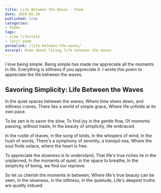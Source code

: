 ```yaml
---
title: Life Between the Waves - Poem
date: 2024-02-20
published: true
categories:
- Poems
tags:
- slow lifestyle
- lyric poem
permalink: /life-between-the-waves/
excerpt: Poem about living life between the waves.
---
```

I love being simple. Being simple has made me appreciate all the moments in life. Everything is stillness if you appreciate it. I wrote this poem to appreciate the life between the waves.

## Savoring Simplicity: Life Between the Waves
In the quiet spaces between the waves,
Where time slows down, and stillness craves,
There lies a world of simple grace,
Where life unfolds at its own pace.

To be zen is to savor the slow,
To find joy in the gentle flow,
Of moments passing, without haste,
In the beauty of simplicity, life embraced.

In the rustle of leaves, in the song of birds,
In the whispers of wind, in the hush of words,
There's a symphony of serenity, a tranquil sea,
Where the soul finds solace, where the heart is free.

To appreciate the slowness is to understand,
That life's true riches lie in the unplanned,
In the moments of quiet, in the space to breathe,
In the simplicity of being, we find our reprieve.

So let us cherish the moments in between,
Where life's true beauty can be seen,
In the slowness, in the stillness, in the quietude,
Life's deepest truths are quietly imbued